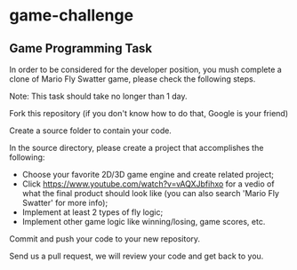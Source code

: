 # game-challenge

## Game Programming Task

In order to be considered for the developer position, you mush complete a clone of Mario Fly Swatter game, please check the following steps.

Note: This task should take no longer than 1 day.

Fork this repository (if you don't know how to do that, Google is your friend)

Create a source folder to contain your code.

In the source directory, please create a project that accomplishes the following:
- Choose your favorite 2D/3D game engine and create related project;
- Click https://www.youtube.com/watch?v=vAQXJbfihxo for a vedio of what the final product should look like (you can also search 'Mario Fly Swatter' for more info);
- Implement at least 2 types of fly logic;
- Implement other game logic like winning/losing, game scores, etc.

Commit and push your code to your new repository.

Send us a pull request, we will review your code and get back to you.

